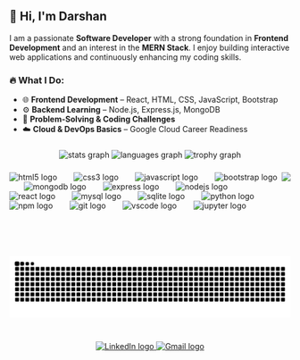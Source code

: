 <h2 align="left">👋 Hi, I'm Darshan</h2>  
<p align="left">I am a passionate <strong>Software Developer</strong> with a strong foundation in <strong>Frontend Development</strong> and an interest in the <strong>MERN Stack</strong>. I enjoy building interactive web applications and continuously enhancing my coding skills.</p>  

<h3 align="left">🔥 What I Do:</h3>  
<ul align="left">
  <li>🌐 <strong>Frontend Development</strong> – React, HTML, CSS, JavaScript, Bootstrap</li>  
  <li>⚙️ <strong>Backend Learning</strong> – Node.js, Express.js, MongoDB</li>  
  <li>🎯 <strong>Problem-Solving & Coding Challenges</strong></li>  
  <li>☁️ <strong>Cloud & DevOps Basics</strong> – Google Cloud Career Readiness</li>  
</ul>


###

<div align="center">
  <img src="https://github-readme-stats.vercel.app/api?username=Darshanas17&hide_title=false&hide_rank=true&show_icons=true&include_all_commits=true&count_private=true&disable_animations=false&theme=dracula&locale=en&hide_border=false" height="150" alt="stats graph"  />
  <img src="https://github-readme-stats.vercel.app/api/top-langs?username=Darshanas17&locale=en&hide_title=false&layout=compact&card_width=320&langs_count=7&theme=dracula&hide_border=false" height="150" alt="languages graph"  />
  <img src="https://github-profile-trophy.vercel.app?username=Darshanas17&theme=dracula&margin-w=10&margin-h=10&column=4&no-frame=false&no-bg=false&row=2" height="150" alt="trophy graph"  />
</div>

###

<img align="right" height="150" src="https://res.cloudinary.com/dedykxiko/image/upload/v1742297487/darshan_cbgnn4.jpg"  />

###

<div align="left">
  <img src="https://cdn.jsdelivr.net/gh/devicons/devicon/icons/html5/html5-original.svg" height="50" alt="html5 logo"  />
  <img width="22" />
  <img src="https://cdn.jsdelivr.net/gh/devicons/devicon/icons/css3/css3-original.svg" height="50" alt="css3 logo"  />
  <img width="22" />
  <img src="https://cdn.jsdelivr.net/gh/devicons/devicon/icons/javascript/javascript-original.svg" height="50" alt="javascript logo"  />
  <img width="22" />
  <img src="https://cdn.jsdelivr.net/gh/devicons/devicon/icons/bootstrap/bootstrap-original.svg" height="50" alt="bootstrap logo"  />
  <img width="22" />
  <img src="https://cdn.jsdelivr.net/gh/devicons/devicon/icons/mongodb/mongodb-original.svg" height="50" alt="mongodb logo"  />
  <img width="22" />
  <img src="https://cdn.jsdelivr.net/gh/devicons/devicon/icons/express/express-original.svg" height="50" alt="express logo"  />
  <img width="22" />
  <img src="https://cdn.jsdelivr.net/gh/devicons/devicon/icons/nodejs/nodejs-original.svg" height="50" alt="nodejs logo"  />
  <img width="22" />
  <img src="https://cdn.jsdelivr.net/gh/devicons/devicon/icons/react/react-original.svg" height="50" alt="react logo"  />
  <img width="22" />
  <img src="https://cdn.jsdelivr.net/gh/devicons/devicon/icons/mysql/mysql-original.svg" height="50" alt="mysql logo"  />
  <img width="22" />
  <img src="https://cdn.jsdelivr.net/gh/devicons/devicon/icons/sqlite/sqlite-original.svg" height="50" alt="sqlite logo"  />
  <img width="22" />
  <img src="https://cdn.jsdelivr.net/gh/devicons/devicon/icons/python/python-original.svg" height="50" alt="python logo"  />
  <img width="22" />
  <img src="https://cdn.jsdelivr.net/gh/devicons/devicon/icons/npm/npm-original-wordmark.svg" height="50" alt="npm logo"  />
  <img width="22" />
  <img src="https://cdn.jsdelivr.net/gh/devicons/devicon/icons/git/git-original.svg" height="50" alt="git logo"  />
  <img width="22" />
  <img src="https://cdn.jsdelivr.net/gh/devicons/devicon/icons/vscode/vscode-original.svg" height="50" alt="vscode logo"  />
  <img width="22" />
  <img src="https://cdn.jsdelivr.net/gh/devicons/devicon/icons/jupyter/jupyter-original.svg" height="50" alt="jupyter logo"  />
</div>

###

<br clear="both">

<img src="https://raw.githubusercontent.com/Darshanas17/Darshanas17/output/snake.svg" alt="Snake animation" />

###

<br clear="both">

<div align="center">
  <a href="https://www.linkedin.com/in/darshan-a-s/" target="_blank">
    <img src="https://raw.githubusercontent.com/maurodesouza/profile-readme-generator/master/src/assets/icons/social/linkedin/default.svg" width="70" height="50" alt="LinkedIn logo" />
  </a>
  <a href="mailto:darshanasatruval@gmail.com">
    <img src="https://raw.githubusercontent.com/maurodesouza/profile-readme-generator/master/src/assets/icons/social/gmail/default.svg" width="70" height="50" alt="Gmail logo" />
  </a>
</div>


###
